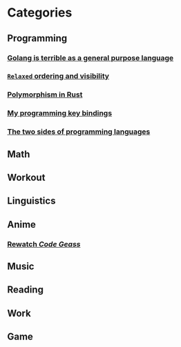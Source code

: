 # Categories

## Programming
### [Golang is terrible as a general purpose language](./2024-08-05-01.md)
### [`Relaxed` ordering and visibility](./2024-08-05-02.md)
### [Polymorphism in Rust](./2024-08-05-03.md)
### [My programming key bindings](./2024-08-10-01.md)
### [The two sides of programming languages](./2024-08-11-01.md)

## Math

## Workout

## Linguistics

## Anime
### [Rewatch *Code Geass*](./2024-08-11-03.md)

## Music

## Reading

## Work

## Game